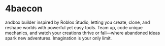 # 4baecon
andbox builder inspired by Roblox Studio, letting you create, clone, and reshape worlds with powerful yet easy tools. Team up, code unique mechanics, and watch your creations thrive or fall—where abandoned ideas spark new adventures. Imagination is your only limit.
